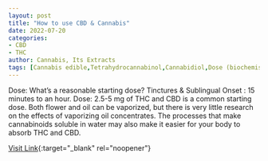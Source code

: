 ```yaml
---
layout: post
title: "How to use CBD & Cannabis"
date: 2022-07-20
categories:
- CBD
- THC
author: Cannabis, Its Extracts
tags: [Cannabis edible,Tetrahydrocannabinol,Cannabidiol,Dose (biochemistry),Vaporizer (inhalation device),Cannabinoid,Cannabis smoking,Pharmaceutical sciences,Pharmacy,Medicine,Cannabis,Psychoactive drugs,Clinical medicine,Health,Medical treatments,Pharmacology,Drugs,Individual psychoactive drugs,Medicinal chemistry,Chemicals in medicine,Medical specialties,Cannabaceae]
---
```



Dose: What’s a reasonable starting dose? Tinctures & Sublingual  Onset : 15 minutes to an hour. Dose: 2.5-5 mg of THC and CBD is a common starting dose. Both flower and oil can be vaporized, but there is very little research on the effects of vaporizing oil concentrates. The processes that make cannabinoids soluble in water may also make it easier for your body to absorb THC and CBD.

[Visit Link](https://www.projectcbd.org/guidance/best-way-take-cbd){:target="_blank" rel="noopener"}


